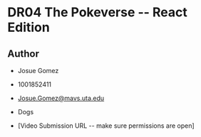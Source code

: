 # DR04 The Pokeverse -- React Edition

## Author

* Josue Gomez
* 1001852411
* Josue.Gomez@mavs.uta.edu
* Dogs

* [Video Submission URL -- make sure permissions are open]